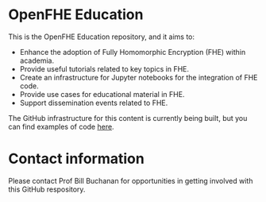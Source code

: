 # OpenFHE Education
This is the OpenFHE Education repository, and it aims to:

* Enhance the adoption of Fully Homomorphic Encryption (FHE) within academia.
* Provide useful tutorials related to key topics in FHE.
* Create an infrastructure for Jupyter notebooks for the integration of FHE code.
* Provide use cases for educational material in FHE.
* Support dissemination events related to FHE.

The GitHub infrastructure for this content is currently being built, but you can find examples of code [here](https://asecuritysite.com/openfhe).

# Contact information
Please contact Prof Bill Buchanan for opportunities in getting involved with this GitHub respository.
